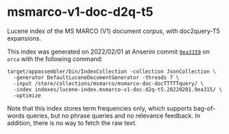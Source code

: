 # msmarco-v1-doc-d2q-t5

Lucene index of the MS MARCO (V1) document corpus, with doc2query-T5 expansions.

This index was generated on 2022/02/01 at Anserini commit [`9ea3159`](https://github.com/castorini/anserini/commit/9ea3159adeeffd84e10e197af4c36febb5b74c7b) on `orca` with the following command:

```
target/appassembler/bin/IndexCollection -collection JsonCollection \
  -generator DefaultLuceneDocumentGenerator -threads 7 \
  -input /store/collections/msmarco/msmarco-doc-docTTTTTquery/ \
  -index indexes/lucene-index.msmarco-v1-doc-d2q-t5.20220201.9ea315/ \
  -optimize
```

Note that this index stores term frequencies only, which supports bag-of-words queries, but no phrase queries and no relevance feedback. In addition, there is no way to fetch the raw text.
